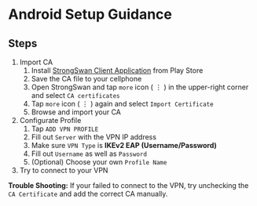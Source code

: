 # Android Setup Guidance

## Steps
1. Import CA
    1. Install [StrongSwan Client Application](https://play.google.com/store/apps/details?id=org.strongswan.android&hl=en_US) from Play Store
    1. Save the CA file to your cellphone
    1. Open StrongSwan and tap `more` icon ( $\vdots$ ) in the upper-right corner and select `CA certificates`
    1. Tap `more` icon ( $\vdots$ ) again and select `Import Certificate`
    1. Browse and import your CA
1. Configurate Profile
    1. Tap `ADD VPN PROFILE`
    1. Fill out `Server` with the VPN IP address
    1. Make sure `VPN Type` is **IKEv2 EAP (Username/Password)**
    1. Fill out `Username` as well as `Password`
    1. (Optional) Choose your own `Profile Name`
1. Try to connect to your VPN

**Trouble Shooting:** If your failed to connect to the VPN, try unchecking the `CA Certificate` and add the correct CA manually.
